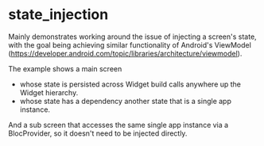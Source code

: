 # state_injection

Mainly demonstrates working around the issue of injecting a screen's state, with the goal being
achieving similar functionality of Android's ViewModel (https://developer.android.com/topic/libraries/architecture/viewmodel).

The example shows a main screen

- whose state is persisted across Widget build calls anywhere up the Widget hierarchy.
- whose state has a dependency another state that is a single app instance.

And a sub screen that accesses the same single app instance via a BlocProvider, so it doesn't need to be injected directly.


  
